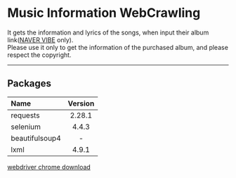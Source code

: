 # Music Information WebCrawling

It gets the information and lyrics of the songs, when input their album link([NAVER VIBE](https://vibe.naver.com/) only). <br>
Please use it only to get the information of the purchased album, and please respect the copyright.
<br>

------

## Packages

| Name           | Version |
| :------------- | :-----: |
| requests       | 2.28.1  |
| selenium       |  4.4.3  |
| beautifulsoup4 |    -    |
| lxml           |  4.9.1  |

[webdriver chrome download](https://sites.google.com/chromium.org/driver/)


